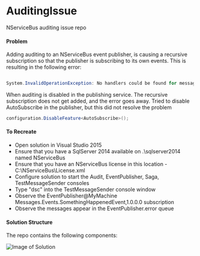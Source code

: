 # AuditingIssue
NServiceBus auditing issue repo

#### Problem
Adding auditing to an NServiceBus event publisher, is causing a recursive subscription so that the publisher is subscribing to its own 
events.  This is resulting in the following error:

```cs

System.InvalidOperationException: No handlers could be found for message type: Messages.Events.SomethingHappenedEvent

````

When auditing is disabled in the publishing service.  The recursive subscription does not get added, and the error goes away.
Tried to disable AutoSubscribe in the publisher, but this did not resolve the problem

```cs
configuration.DisableFeature<AutoSubscribe>();
````

#### To Recreate

* Open solution in Visual Studio 2015
* Ensure that you have a SqlServer 2014 available on .\sqlserver2014 named NServiceBus
* Ensure that you have an NServiceBus license in this location - C:\NServiceBus\License.xml
* Configure solution to start the Audit, EventPublisher, Saga, TestMessageSender consoles
* Type "dsc" into the TestMessageSender console window
* Observe the EventPublisher@MyMachine Messages.Events.SomethingHappenedEvent,1.0.0.0 subscription
* Observe the messages appear in the EventPublisher.error queue

#### Solution Structure

The repo contains the following components:

![Image of Solution](https://raw.githubusercontent.com/seantarogers/ReliableSignalRMessaging/master/ReliableSignalRMessaging.png)






